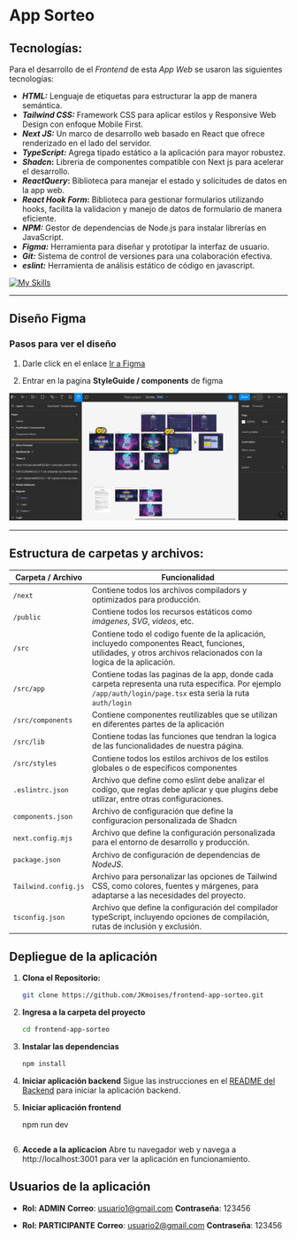 # App Sorteo

## Tecnologías:

Para el desarrollo de el _Frontend_ de esta _App Web_ se usaron las siguientes tecnologías:

- **_HTML:_** Lenguaje de etiquetas para estructurar la app de manera semántica.
- **_Tailwind CSS:_** Framework CSS para aplicar estilos y Responsive Web Design con enfoque Mobile First.
- **_Next JS:_** Un marco de desarrollo web basado en React que ofrece renderizado en el lado del servidor.
- **_TypeScript:_** Agrega tipado estático a la aplicación para mayor robustez.
- **_Shadcn_:** Libreria de componentes compatible con Next js para acelerar el desarrollo.
- **_ReactQuery_:** Biblioteca para manejar el estado y solicitudes de datos en la app web.
- **_React Hook Form_:** Biblioteca para gestionar formularios utilizando hooks, facilita la validacion y manejo de datos de formulario de manera eficiente.
- **_NPM:_** Gestor de dependencias de Node.js para instalar librerías en JavaScript.
- **_Figma:_** Herramienta para diseñar y prototipar la interfaz de usuario.
- **_Git:_** Sistema de control de versiones para una colaboración efectiva.
- **_eslint:_** Herramienta de análisis estático de código en javascript.

[![My Skills](https://skillicons.dev/icons?i=html,tailwind,ts,next,figma,git,npm)](https://skillicons.dev)

---

## Diseño Figma

### Pasos para ver el diseño

1. Darle click en el enlace [Ir a Figma](https://www.figma.com/file/LBWE84gqfYSbaG0VU6tgmi/Sorteo?type=design&node-id=1%3A3&mode=design&t=ypXrF15RY4oaWMMq-1)

2. Entrar en la pagina **StyleGuide / components** de figma

![DemoImage](/public/demo-desing.png)


---

## Estructura de carpetas y archivos:

| Carpeta / Archivo    | Funcionalidad                                                                                                                                                      |
| -------------------- | ------------------------------------------------------------------------------------------------------------------------------------------------------------------ |
| `/next`              | Contiene todos los archivos compiladors y optimizados para producción.                                                                                             |
| `/public`            | Contiene todos los recursos estáticos como _imágenes_, _SVG_, _videos_, etc.                                                                                       |
| `/src`               | Contiene todo el codigo fuente de la aplicación, incluyedo componentes React, funciones, utilidades, y otros archivos relacionados con la logica de la aplicación. |
| `/src/app`           | Contiene todas las paginas de la app, donde cada carpeta representa una ruta especifica. Por ejemplo `/app/auth/login/page.tsx` esta seria la ruta `auth/login`    |
| `/src/components`    | Contiene componentes reutilizables que se utilizan en diferentes partes de la aplicación                                                                           |
| `/src/lib`           | Contiene todas las funciones que tendran la logica de las funcionalidades de nuestra página.                                                                       |
| `/src/styles`        | Contiene todos los estilos archivos de los estilos globales o de especificos componentes                                                                           |
| `.eslintrc.json`     | Archivo que define como eslint debe analizar el codigo, que reglas debe aplicar y que plugins debe utilizar, entre otras configuraciones.                          |
| `components.json`    | Archivo de configuración que define la configuracion personalizada de Shadcn                                                                                       |
| `next.config.mjs`    | Archivo que define la configuración personalizada para el entorno de desarrollo y producción.                                                                      |
| `package.json`       | Archivo de configuración de dependencias de _NodeJS_.                                                                                                              |
| `Tailwind.config.js` | Archivo para personalizar las opciones de Tailwind CSS, como colores, fuentes y márgenes, para adaptarse a las necesidades del proyecto.                           |
| `tsconfig.json`      | Archivo que define la configuración del compilador typeScript, incluyendo opciones de compilación, rutas de inclusión y exclusión.                                 |

## Depliegue de la aplicación

1. **Clona el Repositorio:**

   ```bash
   git clone https://github.com/JKmoises/frontend-app-sorteo.git
   ```

2. **Ingresa a la carpeta del proyecto**

   ```bash
   cd frontend-app-sorteo
   ```

3. **Instalar las dependencias**

   ```bash
   npm install
   ```

4. **Iniciar aplicación backend**
   Sigue las instrucciones en el [README del Backend](https://github.com/JKmoises/backend-app-sorteo) para iniciar la aplicación backend.

5. **Iniciar aplicación frontend**

   npm run dev
   ```bash
   ```

6. **Accede a la aplicacion**
   Abre tu navegador web y navega a http://localhost:3001 para ver la aplicación en funcionamiento.

## Usuarios de la aplicación 

- **Rol: ADMIN**
   **Correo**: usuario1@gmail.com
   **Contraseña**: 123456



- **Rol: PARTICIPANTE**
   **Correo**: usuario2@gmail.com
   **Contraseña**: 123456


